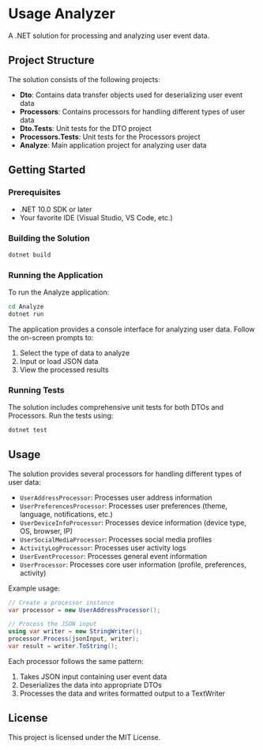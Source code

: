 # Usage Analyzer

A .NET solution for processing and analyzing user event data.

## Project Structure

The solution consists of the following projects:

- **Dto**: Contains data transfer objects used for deserializing user event data
- **Processors**: Contains processors for handling different types of user data
- **Dto.Tests**: Unit tests for the DTO project
- **Processors.Tests**: Unit tests for the Processors project
- **Analyze**: Main application project for analyzing user data

## Getting Started

### Prerequisites

- .NET 10.0 SDK or later
- Your favorite IDE (Visual Studio, VS Code, etc.)

### Building the Solution

```bash
dotnet build
```

### Running the Application

To run the Analyze application:

```bash
cd Analyze
dotnet run
```

The application provides a console interface for analyzing user data. Follow the on-screen prompts to:
1. Select the type of data to analyze
2. Input or load JSON data
3. View the processed results

### Running Tests

The solution includes comprehensive unit tests for both DTOs and Processors. Run the tests using:

```bash
dotnet test
```

## Usage

The solution provides several processors for handling different types of user data:

- `UserAddressProcessor`: Processes user address information
- `UserPreferencesProcessor`: Processes user preferences (theme, language, notifications, etc.)
- `UserDeviceInfoProcessor`: Processes device information (device type, OS, browser, IP)
- `UserSocialMediaProcessor`: Processes social media profiles
- `ActivityLogProcessor`: Processes user activity logs
- `UserEventProcessor`: Processes general event information
- `UserProcessor`: Processes core user information (profile, preferences, activity)

Example usage:

```csharp
// Create a processor instance
var processor = new UserAddressProcessor();

// Process the JSON input
using var writer = new StringWriter();
processor.Process(jsonInput, writer);
var result = writer.ToString();
```

Each processor follows the same pattern:
1. Takes JSON input containing user event data
2. Deserializes the data into appropriate DTOs
3. Processes the data and writes formatted output to a TextWriter

## License

This project is licensed under the MIT License.
